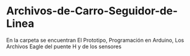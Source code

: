 # Archivos-de-Carro-Seguidor-de-Linea
En la carpeta se encuentran El Prototipo, Programación en Arduino, Los Archivos Eagle del puente H y de los sensores 
